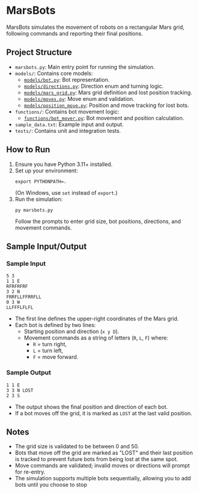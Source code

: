 # MarsBots

MarsBots simulates the movement of robots on a rectangular Mars grid, following commands and reporting their final positions.

## Project Structure

- `marsbots.py`: Main entry point for running the simulation.
- `models/`: Contains core models:
  - [`models/bot.py`](models/bot.py): Bot representation.
  - [`models/directions.py`](models/directions.py): Direction enum and turning logic.
  - [`models/mars_grid.py`](models/mars_grid.py): Mars grid definition and lost position tracking.
  - [`models/moves.py`](models/moves.py): Move enum and validation.
  - [`models/position_move.py`](models/position_move.py): Position and move tracking for lost bots.
- `functions/`: Contains bot movement logic:
  - [`functions/bot_mover.py`](functions/bot_mover.py): Bot movement and position calculation.
- `sample_data.txt`: Example input and output.
- `tests/`: Contains unit and integration tests.

## How to Run

1. Ensure you have Python 3.11+ installed.
2. Set up your environment:
   ```
   export PYTHONPATH=.
   ```
   (On Windows, use `set` instead of `export`.)
3. Run the simulation:
   ```
   py marsbots.py
   ```
   Follow the prompts to enter grid size, bot positions, directions, and movement commands.

## Sample Input/Output

### Sample Input
```
5 3
1 1 E
RFRFRFRF
3 2 N
FRRFLLFFRRFLL
0 3 W
LLFFFLFLFL
```
- The first line defines the upper-right coordinates of the Mars grid.
- Each bot is defined by two lines:
  - Starting position and direction (`x y D`).
  - Movement commands as a string of letters (`R`, `L`, `F`) where:
    - `R` = turn right,
    - `L` = turn left,
    - `F` = move forward.

### Sample Output
```
1 1 E
3 3 N LOST
2 3 S
```

- The output shows the final position and direction of each bot.
- If a bot moves off the grid, it is marked as `LOST` at the last valid position.

## Notes

- The grid size is validated to be between 0 and 50.
- Bots that move off the grid are marked as "LOST" and their last position is tracked to prevent future bots from being lost at the same spot.
- Move commands are validated; invalid moves or directions will prompt for re-entry.
- The simulation supports multiple bots sequentially, allowing you to add bots until you choose to stop